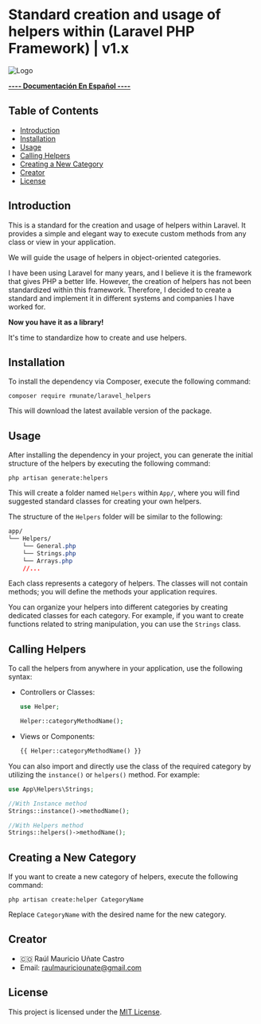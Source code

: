 # Standard creation and usage of helpers within (Laravel PHP Framework) | v1.x

![Logo](https://github.com/rmunate/PHP2JS/assets/91748598/447112ed-7993-4808-bfb8-fd85da3c0010)

[**---- Documentación En Español ----**](README_SPANISH.md)
## Table of Contents
- [Introduction](#introduction)
- [Installation](#installation)
- [Usage](#usage)
- [Calling Helpers](#calling-helpers)
- [Creating a New Category](#creating-a-new-category)
- [Creator](#creator)
- [License](#license)

## Introduction
This is a standard for the creation and usage of helpers within Laravel. It provides a simple and elegant way to execute custom methods from any class or view in your application.

We will guide the usage of helpers in object-oriented categories.

I have been using Laravel for many years, and I believe it is the framework that gives PHP a better life. However, the creation of helpers has not been standardized within this framework. Therefore, I decided to create a standard and implement it in different systems and companies I have worked for.

**Now you have it as a library!**

It's time to standardize how to create and use helpers.

## Installation
To install the dependency via Composer, execute the following command:

```shell
composer require rmunate/laravel_helpers
```

This will download the latest available version of the package.

## Usage
After installing the dependency in your project, you can generate the initial structure of the helpers by executing the following command:

```shell
php artisan generate:helpers
```

This will create a folder named `Helpers` within `App/`, where you will find suggested standard classes for creating your own helpers.

The structure of the `Helpers` folder will be similar to the following:

```css
app/
└── Helpers/
    └── General.php
    └── Strings.php
    └── Arrays.php
    //...
```

Each class represents a category of helpers. The classes will not contain methods; you will define the methods your application requires.

You can organize your helpers into different categories by creating dedicated classes for each category. For example, if you want to create functions related to string manipulation, you can use the `Strings` class.

## Calling Helpers
To call the helpers from anywhere in your application, use the following syntax:

- Controllers or Classes:
  ```php
  use Helper;
  
  Helper::categoryMethodName();
  ```

- Views or Components:
  ```php
  {{ Helper::categoryMethodName() }}
  ```

You can also import and directly use the class of the required category by utilizing the `instance()` or `helpers()` method. For example:

```php
use App\Helpers\Strings;

//With Instance method
Strings::instance()->methodName();

//With Helpers method
Strings::helpers()->methodName();

```

## Creating a New Category
If you want to create a new category of helpers, execute the following command:

```shell
php artisan create:helper CategoryName
```

Replace `CategoryName` with the desired name for the new category.

## Creator
- 🇨🇴 Raúl Mauricio Uñate Castro
- Email: raulmauriciounate@gmail.com

## License
This project is licensed under the [MIT License](https://choosealicense.com/licenses/mit/).